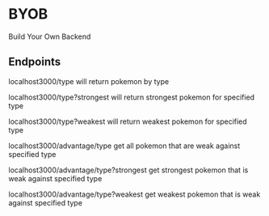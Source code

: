 # BYOB
Build Your Own Backend

## Endpoints
localhost3000/type
will return pokemon by type

localhost3000/type?strongest 
will return strongest pokemon for specified type

localhost3000/type?weakest 
will return weakest pokemon for specified type

localhost3000/advantage/type
get all pokemon that are weak against specified type

localhost3000/advantage/type?strongest
get strongest pokemon that is weak against specified type

localhost3000/advantage/type?weakest
get weakest pokemon that is weak against specified type